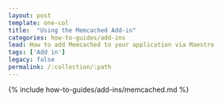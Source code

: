 ```yaml
---
layout: post
template: one-col
title:  "Using the Memcached Add-in"
categories: how-to-guides/add-ins
lead: How to add Memcached to your application via Maestro
tags: ['Add in']
legacy: false
permalink: /:collection/:path
---
```


{% include how-to-guides/add-ins/memcached.md %}